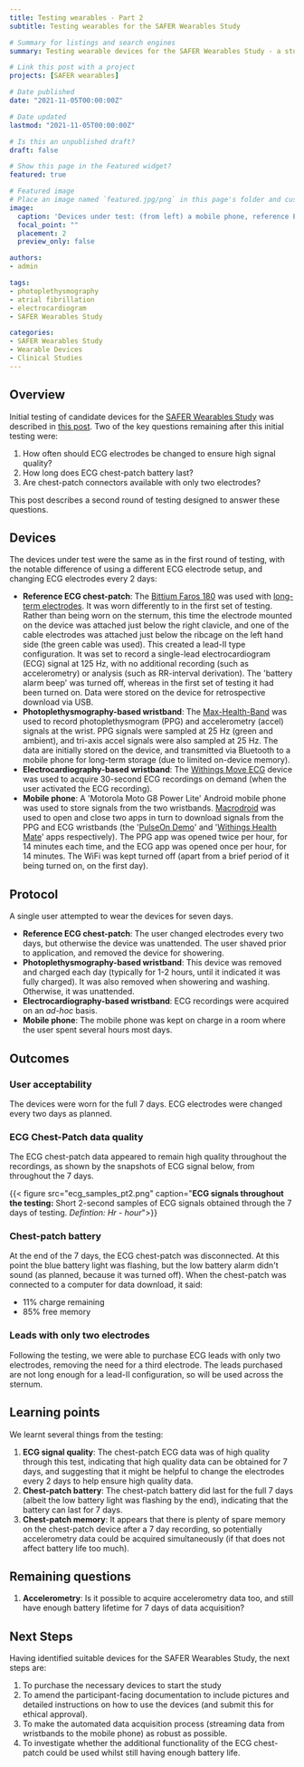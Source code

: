 ```yaml
---
title: Testing wearables - Part 2
subtitle: Testing wearables for the SAFER Wearables Study

# Summary for listings and search engines
summary: Testing wearable devices for the SAFER Wearables Study - a study investigating the performance and acceptability of wearables for atrial fibrillation screening.

# Link this post with a project
projects: [SAFER wearables]

# Date published
date: "2021-11-05T00:00:00Z"

# Date updated
lastmod: "2021-11-05T00:00:00Z"

# Is this an unpublished draft?
draft: false

# Show this page in the Featured widget?
featured: true

# Featured image
# Place an image named `featured.jpg/png` in this page's folder and customize its options here.
image:
  caption: 'Devices under test: (from left) a mobile phone, reference ECG chest-patch, electrocardiogram (ECG)-based wristband, and photoplethysmogram (PPG)-based wristband.'
  focal_point: ""
  placement: 2
  preview_only: false

authors:
- admin

tags:
- photoplethysmography
- atrial fibrillation
- electrocardiogram
- SAFER Wearables Study

categories:
- SAFER Wearables Study
- Wearable Devices
- Clinical Studies
---
```


## Overview

Initial testing of candidate devices for the [SAFER Wearables Study](/project/safer-wearables/) was described in [this post](/post/safer_wearables_testing). Two of the key questions remaining after this initial testing were:
1. How often should ECG electrodes be changed to ensure high signal quality?
2. How long does ECG chest-patch battery last?
3. Are chest-patch connectors available with only two electrodes?

This post describes a second round of testing designed to answer these questions.

## Devices

The devices under test were the same as in the first round of testing, with the notable difference of using a different ECG electrode setup, and changing ECG electrodes every 2 days:
- **Reference ECG chest-patch**: The [Bittium Faros 180](https://shop.bittium.com/product/36/bittium-faros-180-solution-pack) was used with [long-term electrodes](https://www.ambu.com/cardiology/ecg-electrodes/product/ambu-bluesensor-vlc). It was worn differently to in the first set of testing. Rather than being worn on the sternum, this time the electrode mounted on the device was attached just below the right clavicle, and one of the cable electrodes was attached just below the ribcage on the left hand side (the green cable was used). This created a lead-II type configuration. It was set to record a single-lead electrocardiogram (ECG) signal at 125 Hz, with no additional recording (such as accelerometry) or analysis (such as RR-interval derivation). The 'battery alarm beep' was turned off, whereas in the first set of testing it had been turned on. Data were stored on the device for retrospective download via USB.
- **Photoplethysmography-based wristband**: The [Max-Health-Band](https://www.maximintegrated.com/en/products/interface/sensor-interface/MAX-HEALTHBAND.html) was used to record photoplethysmogram (PPG) and accelerometry (accel) signals at the wrist. PPG signals were sampled at 25 Hz (green and ambient), and tri-axis accel signals were also sampled at 25 Hz. The data are initially stored on the device, and transmitted via Bluetooth to a mobile phone for long-term storage (due to limited on-device memory).
- **Electrocardiography-based wristband**: The [Withings Move ECG](https://www.withings.com/uk/en/move-ecg) device was used to acquire 30-second ECG recordings on demand (when the user activated the ECG recording).
- **Mobile phone**: A 'Motorola Moto G8 Power Lite' Android mobile phone was used to store signals from the two wristbands. [Macrodroid](https://www.macrodroid.com/) was used to open and close two apps in turn to download signals from the PPG and ECG wristbands (the '[PulseOn Demo](https://pulseon.com/tech/ohr-tracker)' and '[Withings Health Mate](https://play.google.com/store/apps/details?id=com.withings.wiscale2)' apps respectively). The PPG app was opened twice per hour, for 14 minutes each time, and the ECG app was opened once per hour, for 14 minutes. The WiFi was kept turned off (apart from a brief period of it being turned on, on the first day).

## Protocol

A single user attempted to wear the devices for seven days. 
- **Reference ECG chest-patch**: The user changed electrodes every two days, but otherwise the device was unattended. The user shaved prior to application, and removed the device for showering.
- **Photoplethysmography-based wristband**: This device was removed and charged each day (typically for 1-2 hours, until it indicated it was fully charged). It was also removed when showering and washing. Otherwise, it was unattended.
- **Electrocardiography-based wristband**: ECG recordings were acquired on an _ad-hoc_ basis.
- **Mobile phone**: The mobile phone was kept on charge in a room where the user spent several hours most days.

## Outcomes

### User acceptability

The devices were worn for the full 7 days. ECG electrodes were changed every two days as planned.

### ECG Chest-Patch data quality

The ECG chest-patch data appeared to remain high quality throughout the recordings, as shown by the snapshots of ECG signal below, from throughout the 7 days.

{{< figure src="ecg_samples_pt2.png" caption="**ECG signals throughout the testing:** Short 2-second samples of ECG signals obtained through the 7 days of testing. _Defintion: Hr - hour_">}}

### Chest-patch battery

At the end of the 7 days, the ECG chest-patch was disconnected. At this point the blue battery light was flashing, but the low battery alarm didn't sound (as planned, because it was turned off). When the chest-patch was connected to a computer for data download, it said:
- 11% charge remaining
- 85% free memory

### Leads with only two electrodes

Following the testing, we were able to purchase ECG leads with only two electrodes, removing the need for a third electrode. The leads purchased are not long enough for a lead-II configuration, so will be used across the sternum.

## Learning points

We learnt several things from the testing:
1. **ECG signal quality**: The chest-patch ECG data was of high quality through this test, indicating that high quality data can be obtained for 7 days, and suggesting that it might be helpful to change the electrodes every 2 days to help ensure high quality data.
2. **Chest-patch battery**: The chest-patch battery did last for the full 7 days (albeit the low battery light was flashing by the end), indicating that the battery can last for 7 days.
3. **Chest-patch memory**: It appears that there is plenty of spare memory on the chest-patch device after a 7 day recording, so potentially accelerometry data could be acquired simultaneously (if that does not affect battery life too much).

## Remaining questions

1. **Accelerometry**: Is it possible to acquire accelerometry data too, and still have enough battery lifetime for 7 days of data acquisition?

## Next Steps

Having identified suitable devices for the SAFER Wearables Study, the next steps are:
1. To purchase the necessary devices to start the study
2. To amend the participant-facing documentation to include pictures and detailed instructions on how to use the devices (and submit this for ethical approval).
3. To make the automated data acquisition process (streaming data from wristbands to the mobile phone) as robust as possible.
4. To investigate whether the additional functionality of the ECG chest-patch could be used whilst still having enough battery life.